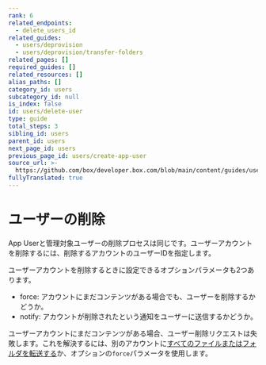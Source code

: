 ```yaml
---
rank: 6
related_endpoints:
  - delete_users_id
related_guides:
  - users/deprovision
  - users/deprovision/transfer-folders
related_pages: []
required_guides: []
related_resources: []
alias_paths: []
category_id: users
subcategory_id: null
is_index: false
id: users/delete-user
type: guide
total_steps: 3
sibling_id: users
parent_id: users
next_page_id: users
previous_page_id: users/create-app-user
source_url: >-
  https://github.com/box/developer.box.com/blob/main/content/guides/users/delete-user.md
fullyTranslated: true
---
```

# ユーザーの削除

App Userと管理対象ユーザーの削除プロセスは同じです。ユーザーアカウントを削除するには、削除するアカウントのユーザーIDを指定します。

<Samples id="delete_users_id">

</Samples>

ユーザーアカウントを削除するときに設定できるオプションパラメータも2つあります。

* force: アカウントにまだコンテンツがある場合でも、ユーザーを削除するかどうか。
* notify: アカウントが削除されたという通知をユーザーに送信するかどうか。

<Message type="notice">

ユーザーアカウントにまだコンテンツがある場合、ユーザー削除リクエストは失敗します。これを解決するには、別のアカウントに[すべてのファイルまたはフォルダを転送する](g://users/deprovision/transfer-folders)か、オプションの`force`パラメータを使用します。

</Message>

